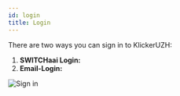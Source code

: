```yaml
---
id: login
title: Login
---
```


There are two ways you can sign in to KlickerUZH:
1. **SWITCHaai Login:**
2. **Email-Login:** 


![Sign in](assets/login.png)

